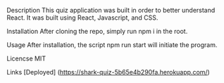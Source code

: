Description
This quiz application was built in order to better understand React. It was built using React, Javascript, and CSS.

Installation
After cloning the repo, simply run npm i in the root.

Usage
After installation, the script npm run start will initiate the program.

Licencse
MIT

Links
[Deployed] (https://shark-quiz-5b65e4b290fa.herokuapp.com/)
